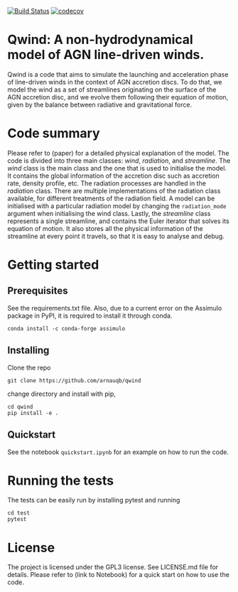 [![Build Status](https://travis-ci.org/arnauqb/qwind.svg?branch=master)](https://travis-ci.org/arnauqb/qwind)
[![codecov](https://codecov.io/gh/arnauqb/qwind/branch/master/graph/badge.svg)](https://codecov.io/gh/arnauqb/qwind)

Qwind: A non-hydrodynamical model of AGN line-driven winds.
===========================================================


Qwind is a code that aims to simulate the launching and acceleration phase of line-driven winds in the context of AGN accretion discs. To do that, we model the wind as a set of streamlines originating on the surface of the AGN accretion disc, and we evolve them following their equation of motion, given by the balance between radiative and gravitational force.

Code summary
============

Please refer to (paper) for a detailed physical explanation of the model. The code is divided into three main classes: <em>wind</em>, <em>radiation</em>, and <em>streamline</em>. The <em>wind</em> class is the main class and the one that is used to initialise the model. It contains the global information of the accretion disc such as accretion rate, density profile, etc. The radiation processes are handled in the <em>radiation</em> class. There are multiple implementations of the radiation class available, for different treatments of the radiation field. A model can be initialised with a particular radiation model by changing the ``radiation_mode`` argument when initialising the wind class. Lastly, the <em>streamline</em> class represents a single streamline, and contains the Euler iterator that solves its equation of motion. It also stores all the physical information of the streamline  at every point it travels, so that it is easy to analyse and debug.

Getting started
===============

Prerequisites
-------------

See the requirements.txt file. Also, due to a current error on the Assimulo package in PyPI, it is required to install it through conda.

```
conda install -c conda-forge assimulo
```

Installing
----------

Clone the repo

```
git clone https://github.com/arnauqb/qwind
```

change directory and install with pip,

```
cd qwind
pip install -e .
```

Quickstart
----------

See the notebook `quickstart.ipynb` for an example on how to run the code.

Running the tests
=================

The tests can be easily run by installing pytest and running

```
cd test
pytest
```

License
=======

The project is licensed under the GPL3 license. See LICENSE.md file for details.
Please refer to (link to Notebook) for a quick start on how to use the code.
























